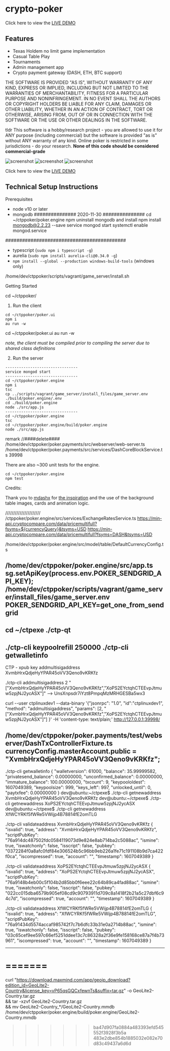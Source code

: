 ﻿# crypto-poker
 
 Click here to view the [LIVE DEMO](https://troyshouse.poker/)

Features
---
* Texas Holdem no limit game implementation
* Casual Table Play
* Tournaments
* Admin management app
* Crypto payment gateway (DASH, ETH, BTC support)

 THE SOFTWARE IS PROVIDED "AS IS", WITHOUT WARRANTY OF ANY KIND, EXPRESS OR IMPLIED, INCLUDING BUT NOT LIMITED TO THE WARRANTIES OF MERCHANTABILITY, FITNESS FOR A PARTICULAR PURPOSE AND NONINFRINGEMENT. IN NO EVENT SHALL THE AUTHORS OR COPYRIGHT HOLDERS BE LIABLE FOR ANY CLAIM, DAMAGES OR OTHER LIABILITY, WHETHER IN AN ACTION OF CONTRACT, TORT OR OTHERWISE, ARISING FROM, OUT OF OR IN CONNECTION WITH THE SOFTWARE OR THE USE OR OTHER DEALINGS IN THE SOFTWARE.
 
 tldr
 This software is a hobby/research project - you are allowed to use it for ANY purpose (including commercial) but the software is provided "as is" without ANY warranty of any kind. Online poker is restricted in some jurisdictions - do your research. **None of this code should be considered commercial-grade**
 
 ![screenshot](https://i.imgur.com/aLDDolt.png "Screenshot")
 ![screenshot](https://i.imgur.com/3jfNjfQ.png "Admin 1")
 ![screenshot](https://i.imgur.com/jUEddky.png "Admin 2")


Click here to view the [LIVE DEMO](https://troyshouse.poker/)




Technical Setup Instructions
---

Prerequisites
* node v10 or later
* mongodb
############### 2020-11-30  ###############
cd ~/ctppoker/poker.engine
npm uninstall mongodb
 and install
npm install mongodb@2.2.23 --save
service mongod start
systemctl enable mongod.service

###########################################

* typescript (`sudo npm i typescript -g`)
* aurelia (`sudo npm install aurelia-cli@0.34.0 -g`)
* `npm install --global --production windows-build-tools` (windows only)

/home/dev/ctppoker/scripts/vagrant/game_server/install.sh

Getting Started

cd ~/ctppoker/

1) Run the client
```
cd ~/ctppoker/poker.ui
npm i
au run -w
```
cd ~/ctppoker/poker.ui
au run -w

*note, the client must be compiled prior to compiling the server due to shared class definitions*

2) Run the server
```
--------------------------------
service mongod start
--------------------------------
cd ~/ctppoker/poker.engine
npm i
tsc
cp ../scripts/vagrant/game_server/install_files/game_server.env ./build/poker.engine/.env
cd ./build/poker.engine
node ./src/app.js
--------------------------------
cd ~/ctppoker/poker.engine
tsc
cd ~/ctppoker/poker.engine/build/poker.engine
node ./src/app.js
```
remark
 //####delete####
 /home/dev/ctppoker/poker.payments/src/webserver/web-server.ts
 /home/dev/ctppoker/poker.payments/src/services/DashCoreBlockService.ts  39998


There are also ~300 unit tests for the engine.
```
cd ~/ctppoker/poker.engine
npm test
```


Credits:

Thank you to [mdashx](https://github.com/mdashx) for [the inspiration](https://github.com/mdashx/pangea-poker-frontend) and the use of the background table images, cards and animation logic.


//////////////////////
/ctppoker/poker.engine/src/services/ExchangeRatesService.ts
    https://min-api.cryptocompare.com/data/pricemultifull?fsyms=${currencyQuery}&tsyms=USD
    https://min-api.cryptocompare.com/data/pricemultifull?fsyms=DASH&tsyms=USD

/home/dev/ctppoker/poker.engine/src/model/table/DefaultCurrencyConfig.ts


/home/dev/ctppoker/poker.engine/src/app.ts
    sg.setApiKey(process.env.POKER_SENDGRID_API_KEY);
/home/dev/ctppoker/scripts/vagrant/game_server/install_files/game_server.env
    POKER_SENDGRID_API_KEY=get_one_from_sendgrid
---------------------------------------------------------------------
cd ~/ctpexe
./ctp-qt
--------------------
./ctp-cli keypoolrefill 250000
./ctp-cli getwalletinfo
--------------------

CTP - xpub key
addmultisigaddress XvmbHrxQdjeHyYPAR45oVV3Qeno9vKRKfz

./ctp-cli addmultisigaddress 2 "[\"XvmbHrxQdjeHyYPAR45oVV3Qeno9vKRKfz\",\"XoPS2EYctqhCTEEvpJtmuw5zpjNJ2ycASX\"]"
--> UnsXnpsdr7iYzt8PmpqMzMRHGESBa5wx3

curl --user ctplinuxdev1 --data-binary '{"jsonrpc": "1.0", "id":"ctplinuxdev1", "method": "addmultisigaddress", "params": [2, "[\"XvmbHrxQdjeHyYPAR45oVV3Qeno9vKRKfz\",\"XoPS2EYctqhCTEEvpJtmuw5zpjNJ2ycASX\"]"] }' -H 'content-type: text/plain;' http://127.0.0.1:39998/

/home/dev/ctppoker/poker.payments/test/webserver/DashTxControllerFixture.ts
currencyConfig.masterAccount.public = "XvmbHrxQdjeHyYPAR45oVV3Qeno9vKRKfz";
---------------------------------------------------------------------
./ctp-cli getwalletinfo
{
  "walletversion": 61000,
  "balance": 35.99999582,
  "privatesend_balance": 0.00000000,
  "unconfirmed_balance": 0.00000000,
  "immature_balance": 100.00000000,
  "txcount": 9,
  "keypoololdest": 1607049389,
  "keypoolsize": 999,
  "keys_left": 997,
  "unlocked_until": 0,
  "paytxfee": 0.00000000
}
dev@ubuntu:~/ctpexe$ ./ctp-cli getnewaddress
XvmbHrxQdjeHyYPAR45oVV3Qeno9vKRKfz
dev@ubuntu:~/ctpexe$ ./ctp-cli getnewaddress
XoPS2EYctqhCTEEvpJtmuw5zpjNJ2ycASX
dev@ubuntu:~/ctpexe$ ./ctp-cli getnewaddress
XfWCYRKf5fWRe5VWijp4B78814fE2omTLG

./ctp-cli validateaddress XvmbHrxQdjeHyYPAR45oVV3Qeno9vKRKfz
{
  "isvalid": true,
  "address": "XvmbHrxQdjeHyYPAR45oVV3Qeno9vKRKfz",
  "scriptPubKey": "76a914dc487502fdc0584119073d9e824e8ab714ba2c5088ac",
  "ismine": true,
  "iswatchonly": false,
  "isscript": false,
  "pubkey": "0372284f0a8afc0fdf84e306524b5c96bb9eb226a1fe71c191108b9d7ca422f0ca",
  "iscompressed": true,
  "account": "",
  "timestamp": 1607049389
}

./ctp-cli validateaddress XoPS2EYctqhCTEEvpJtmuw5zpjNJ2ycASX
{
  "isvalid": true,
  "address": "XoPS2EYctqhCTEEvpJtmuw5zpjNJ2ycASX",
  "scriptPubKey": "76a9148b4eb00c5f104b2d85bb0f6eee22c64b89ca4fad88ac",
  "ismine": true,
  "iswatchonly": false,
  "isscript": false,
  "pubkey": "022cc015dba6579b905ef08cd9c90793911d709c8a1418f2b21a5c27dbf6c94c7d",
  "iscompressed": true,
  "account": "",
  "timestamp": 1607049389
}

./ctp-cli validateaddress XfWCYRKf5fWRe5VWijp4B78814fE2omTLG
{
  "isvalid": true,
  "address": "XfWCYRKf5fWRe5VWijp4B78814fE2omTLG",
  "scriptPubKey": "76a91434d5574accaf985742f7c7b6dfc33b31e0a2714b88ac",
  "ismine": true,
  "iswatchonly": false,
  "isscript": false,
  "pubkey": "03c65cef9ee597c66ef5251ddee13c7c86328a2f36e9fe158168ce87a7f4b73961",
  "iscompressed": true,
  "account": "",
  "timestamp": 1607049389
}

---------------------------------------------------------------------
=======
=======
curl "https://download.maxmind.com/app/geoip_download?edition_id=GeoLite2-Country&license_key=vP65qsGQCxfewnTs&suffix=tar.gz" -o GeoLite2-Country.tar.gz \
  && tar -xzvf GeoLite2-Country.tar.gz \
  && mv GeoLite2-Country_*/GeoLite2-Country.mmdb /home/dev/ctppoker/poker.engine/build/poker.engine/GeoLite2-Country.mmdb
  
>>>>>>> ba47d907fa0884a483393efd545552f3928f3b5a
>>>>>>> 483e2dbe854b1885032e082e70d83c49437a6d6d
